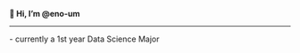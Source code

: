 **👋 Hi, I’m @eno-um**
<hr>
- currently a 1st year Data Science Major 

<!---
eno-um/eno-um is a ✨ special ✨ repository because its `README.md` (this file) appears on your GitHub profile.
You can click the Preview link to take a look at your changes.
--->
